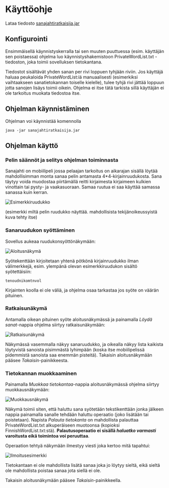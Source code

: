 # Käyttöohje

Lataa tiedosto [sanajahtiratkaisija.jar](https://github.com/tibe314/Sanajahtiratkaisija/releases/tag/v1.0)

## Konfigurointi

Ensimmäisellä käynnistyskerralla tai sen muuten puuttuessa (esim. käyttäjän sen poistaessa) ohjelma luo käynnistyshakemistoon PrivateWordList.txt -tiedoston, joka toimii sovelluksen tietokantana.

Tiedostot sisältävät yhden sanan per rivi loppuen tyhjään riviin. Jos käyttäjä haluaa peukaloida PrivateWordList:iä manuaalisesti (esimerkiksi vaihtaakseen sanatietokannan toiselle kielelle), tulee tyhjä rivi jättää loppuun jotta sanojen lisäys toimii oikein. Ohjelma ei itse tätä tarkista sillä käyttäjän ei ole tarkoitus muokata tiedostoa itse.

## Ohjelman käynnistäminen

Ohjelman voi käynnistää komennolla
```
java -jar sanajahtiratkaisija.jar
```

## Ohjelman käyttö

### Pelin säännöt ja selitys ohjelman toiminnasta

Sanajahti on mobiilipeli jossa pelaajan tarkoitus on aikarajan sisällä löytää mahdollisimman monta sanaa pelin antamasta 4\*4-kirjainruudukosta. Sana täytyy voida muodostaa piirtämällä reitti kirjaimesta kirjaimeen kulkien vinottain tai pysty- ja vaakasuoraan. Samaa ruutua ei saa käyttää samassa sanassa kuin kerran.

![Esimerkkiruudukko](https://github.com/tibe314/ot-harjoitustyo/blob/master/dokumentointi/kuvat/esimerkkiruudukko.png)

(esimerkki miltä pelin ruudukko näyttää. mahdollisista tekijänoikeussyistä kuva tehty itse)

### Sanaruudukon syöttäminen

Sovellus aukeaa ruudukonsyöttönäkymään:

![Aloitusnäkymä](https://github.com/tibe314/ot-harjoitustyo/blob/master/dokumentointi/kuvat/alotusnakyma.png)

Syötekenttään kirjoitetaan yhtenä pötkönä kirjainruudukko ilman välimerkkejä, esim. ylempänä olevan esimerkkiruudukon sisältö syötettäisiin:
```
tenoudnikomtnvol
```
Kirjainten koolla ei ole väliä, ja ohjelma osaa tarkastaa jos syöte on väärän pituinen.

### Ratkaisunäkymä

Antamalla oikean pituinen syöte aloitusnäkymässä ja painamalla *Löydä sanat*-nappia ohjelma siirtyy ratkaisunäkymään:

![Ratkaisunäkymä](https://github.com/tibe314/ot-harjoitustyo/blob/master/dokumentointi/kuvat/ratkaisunakyma.png)

Näkymässä vasemmalla näkyy sanaruudukko, ja oikealla näkyy lista kaikista löytyvistä sanoista pisimmästä lyhimpään (koska itse mobiilipelissä pidemmistä sanoista saa enemmän pisteitä). Takaisin aloitusnäkymään pääsee *Takaisin*-painikkeesta.

### Tietokannan muokkaaminen

Painamalla *Muokkaa tietokantaa*-nappia aloitusnäkymässä ohjelma siirtyy muokkausnäkymään:

![Muokkausnäkymä](https://github.com/tibe314/ot-harjoitustyo/blob/master/dokumentointi/kuvat/muokkausnakyma.png)

Näkymä toimii siten, että haluttu sana syötetään tekstikenttään jonka jälkeen nappia painamalla sanalle tehdään haluttu operaatio (joko lisätään tai poistetaan). Napista *Palauta tietokanta* on mahdollista palauttaa PrivateWordList.txt alkuperäiseen muotoonsa (kopioksi FinnishWordList.txt:stä). **Palautusoperaatio ei sisällä *haluatko varmasti* varoitusta eikä toimintoa voi peruuttaa**.

Operaation tehtyä näkymään ilmestyy viesti joka kertoo mitä tapahtui:

![Ilmoitusesimerkki](https://github.com/tibe314/ot-harjoitustyo/blob/master/dokumentointi/kuvat/ilmoitusesim.png)

Tietokantaan ei ole mahdollista lisätä sanaa joka jo löytyy sieltä, eikä sieltä ole mahdollista poistaa sanaa jota siellä ei ole.

Takaisin aloitusnäkymään pääsee *Takaisin*-painikkeella.

